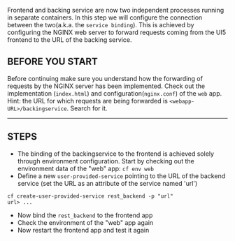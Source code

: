 Frontend and backing service are now two independent processes running in separate containers. In this step we will configure the connection between the two(a.k.a. the `service binding`). This is achieved by configuring the NGINX web server to forward requests coming from the UI5 frontend to the URL of the backing service.

## BEFORE YOU START
Before continuing make sure you understand how the forwarding of requests by the NGINX server has been implemented. Check out the implementation (`index.html`) and configuration(`nginx.conf`) of the `web` app. Hint: the URL for which requests are being forwarded is `<webapp-URL>/backingservice`. Search for it.

----------------------------------------------------------------------

## STEPS

* The binding of the backingservice to the frontend is achieved solely through environment configuration. Start by checking out the environment data of the "web" app: `cf env web`
* Define a new `user-provided-service` pointing to the URL of the backend service (set the URL as an attribute of the service named 'url')
```
cf create-user-provided-service rest_backend -p "url"
url> ...
```
* Now bind the `rest_backend` to the frontend app
* Check the environment of the "web" app again
* Now restart the frontend app and test it again
